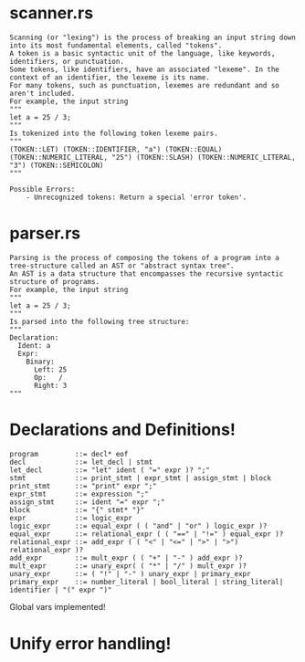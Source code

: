 # scanner.rs
    Scanning (or "lexing") is the process of breaking an input string down into its most fundamental elements, called "tokens". 
    A token is a basic syntactic unit of the language, like keywords, identifiers, or punctuation. 
    Some tokens, like identifiers, have an associated "lexeme". In the context of an identifier, the lexeme is its name.
    For many tokens, such as punctuation, lexemes are redundant and so aren't included.
    For example, the input string
    """
    let a = 25 / 3;
    """
    Is tokenized into the following token lexeme pairs.
    """
    (TOKEN::LET) (TOKEN::IDENTIFIER, "a") (TOKEN::EQUAL) (TOKEN::NUMERIC_LITERAL, "25") (TOKEN::SLASH) (TOKEN::NUMERIC_LITERAL, "3") (TOKEN::SEMICOLON)
    """

    Possible Errors: 
        - Unrecognized tokens: Return a special 'error token'.

# parser.rs
    Parsing is the process of composing the tokens of a program into a tree-structure called an AST or "abstract syntax tree".
    An AST is a data structure that encompasses the recursive syntactic structure of programs.
    For example, the input string
    """
    let a = 25 / 3;
    """
    Is parsed into the following tree structure:
    """
    Declaration:
      Ident: a
      Expr: 
        Binary:
          Left: 25
          Op:   /
          Right: 3
    """

# Declarations and Definitions!
    program         ::= decl* eof
    decl            ::= let_decl | stmt
    let_decl        ::= "let" ident ( "=" expr )? ";"
    stmt            ::= print_stmt | expr_stmt | assign_stmt | block
    print_stmt      ::= "print" expr ";"
    expr_stmt       ::= expression ";"
    assign_stmt     ::= ident "=" expr ";"
    block           ::= "{" stmt* "}"
    expr            ::= logic_expr
    logic_expr      ::= equal_expr ( ( "and" | "or" ) logic_expr )?
    equal_expr      ::= relational_expr ( ( "==" | "!=" ) equal_expr )?
    relational_expr ::= add_expr ( ( "<" | "<=" | ">" | ">") relational_expr )?
    add_expr        ::= mult_expr ( ( "+" | "-" ) add_expr )?
    mult_expr       ::= unary_expr( ( "*" | "/" ) mult_expr )?
    unary_expr      ::= ( "!" | "-" ) unary_expr | primary_expr
    primary_expr    ::= number_literal | bool_literal | string_literal| identifier | "(" expr ")"

Global vars implemented!

# Unify error handling!

